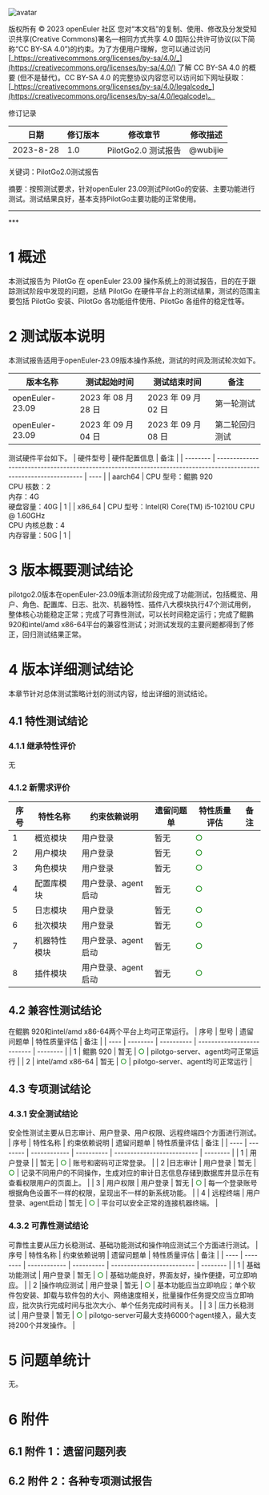 ![avatar](../images/openEuler.png)

版权所有 © 2023 openEuler 社区
您对“本文档”的复制、使用、修改及分发受知识共享(Creative Commons)署名—相同方式共享 4.0 国际公共许可协议(以下简称“CC BY-SA 4.0”)的约束。为了方便用户理解，您可以通过访问[_https://creativecommons.org/licenses/by-sa/4.0/_](https://creativecommons.org/licenses/by-sa/4.0/) 了解 CC BY-SA 4.0 的概要 (但不是替代)。CC BY-SA 4.0 的完整协议内容您可以访问如下网址获取：[_https://creativecommons.org/licenses/by-sa/4.0/legalcode_](https://creativecommons.org/licenses/by-sa/4.0/legalcode)。

修订记录

| 日期      | 修订版本 | 修改章节         | 修改描述  |
| --------- | -------- | ---------------- | --------- |
| 2023-8-28 | 1.0      | PilotGo2.0 测试报告 | @wubijie |

关键词：PilotGo2.0测试报告

摘要：按照测试要求，针对openEuler 23.09测试PilotGo的安装、主要功能进行测试。测试结果良好，基本支持PilotGo主要功能的正常使用。

---

\*\*\*

# 1 概述

本测试报告为 PilotGo 在 openEuler 23.09 操作系统上的测试报告，目的在于跟踪测试阶段中发现的问题，总结 PilotGo 在硬件平台上的测试结果，测试的范围主要包括 PilotGo 安装、PilotGo 各功能组件使用、PilotGo 各组件的稳定性等。

# 2 测试版本说明

本测试报告适用于openEuler-23.09版本操作系统，测试的时间及测试轮次如下。

| 版本名称        | 测试起始时间        | 测试结束时间        |备注 |
| --------------- | ------------------- | ------------------- | ---- |
| openEuler-23.09 | 2023 年 08 月 28 日 | 2023 年 09 月 02 日 | 第一轮测试 |
| openEuler-23.09 | 2023 年 09 月 04 日 | 2023 年 09 月 08 日 | 第二轮回归测试|

测试硬件平台如下。
| 硬件型号 | 硬件配置信息 | 备注 |
| -------- | ------------------------------------------------------------------------------------------------------------------ | ---- |
| aarch64 | CPU 型号：鲲鹏 920<br>CPU 核数：2<br>内存：4G<br>硬盘容量：40G | 1 |
| x86_64 | CPU 型号：Intel(R) Core(TM) i5-10210U CPU @ 1.60GHz<br>CPU 内核总数：4<br>内存容量：50G | 1 |

# 3 版本概要测试结论

pilotgo2.0版本在openEuler-23.09版本测试阶段完成了功能测试，包括概览、用户、角色、配置库、日志、批次、机器特性、插件八大模块执行47个测试用例，整体核心功能稳定正常；完成了可靠性测试，可以长时间稳定运行；完成了鲲鹏 920和intel/amd x86-64平台的兼容性测试；对测试发现的主要问题都得到了修正，回归测试结果正常。

# 4 版本详细测试结论

本章节针对总体测试策略计划的测试内容，给出详细的测试结论。

## 4.1 特性测试结论

### 4.1.1 继承特性评价
无

### 4.1.2 新需求评价

| 序号 | 特性名称 | 约束依赖说明 | 遗留问题单 | 特性质量评估               | 备注     |
| ---- | -------- | ------------ | ---------- | -------------------------- | -------- |
| 1    | 概览模块 | 用户登录     |    暂无    | <font color=green>○</font>   |  |
| 2    | 用户模块 | 用户登录     |    暂无    | <font color=green>○</font>  |          |
| 3    | 角色模块 | 用户登录      |    暂无    | <font color=green>○</font> |          |
| 4    | 配置库模块 | 用户登录、agent启动 |  暂无      | <font color=green>○</font> |          |
| 5    | 日志模块 | 用户登录     |    暂无    | <font color=green>○</font> |          |
| 6    | 批次模块 | 用户登录      |     暂无    | <font color=green>○</font> |          |
| 7    | 机器特性模块 | 用户登录、agent启动 | 暂无      | <font color=green>○</font> |          |
| 8    | 插件模块 | 用户登录、agent启动 |    暂无    | <font color=green>○</font> |          |

## 4.2 兼容性测试结论

在鲲鹏 920和intel/amd x86-64两个平台上均可正常运行。
| 序号 | 型号 |  遗留问题单 | 特性质量评估               | 备注     |
| ---- | -------- |  ---------- | -------------------------- | -------- |
| 1    | 鲲鹏 920 |     暂无    | <font color=green>○</font>   | pilotgo-server、agent均可正常运行 |
| 2    | intel/amd x86-64 |     暂无    | <font color=green>○</font>  | pilotgo-server、agent均可正常运行 |

## 4.3 专项测试结论

### 4.3.1 安全测试结论
安全性测试主要从日志审计、用户登录、用户权限、远程终端四个方面进行测试。
| 序号 | 特性名称 | 约束依赖说明 | 遗留问题单 | 特性质量评估               | 备注     |
| ---- | -------- | ------------ | ---------- | -------------------------- | -------- |
| 1    | 用户登录 |              |  暂无    | <font color=green>○</font>   | 账号和密码可正常登录。 |
| 2    |日志审计 | 用户登录     |    暂无    | <font color=green>○</font>  | 记录不同用户的不同操作，生成对应的审计日志信息存储到数据库并显示在有查看权限用户的页面上。 |
| 3    | 用户权限 | 用户登录      |    暂无    | <font color=green>○</font> | 每一个登录账号根据角色设置不一样的权限，呈现出不一样的新系统功能。 |
| 4    | 远程终端 | 用户登录、agent启动 |  暂无      | <font color=green>○</font> | 平台可以安全正常的连接机器终端。 |

### 4.3.2 可靠性测试结论
可靠性主要从压力长稳测试、基础功能测试和操作响应测试三个方面进行测试。
| 序号 | 特性名称 | 约束依赖说明 | 遗留问题单 | 特性质量评估               | 备注     |
| ---- | -------- | ------------ | ---------- | -------------------------- | -------- |
| 1    | 基础功能测试 | 用户登录   |  暂无    | <font color=green>○</font>   | 基础功能良好，界面友好，操作便捷，可立即响应。 |
| 2    |操作响应测试 | 用户登录     |    暂无    | <font color=green>○</font>  | 基本功能应当立即响应；单个软件包安装、卸载与软件包的大小、网络速度相关，批量操作任务提交应当立即响应，批次执行完成时间与批次大小、单个任务完成时间有关。 |
| 3    | 压力长稳测试 | 用户登录      |    暂无    | <font color=green>○</font> | pilotgo-server可最大支持6000个agent接入，最大支持200个并发操作。 |

# 5 问题单统计

无。

# 6 附件

## 6.1 附件 1：遗留问题列表

## 6.2 附件 2：各种专项测试报告
